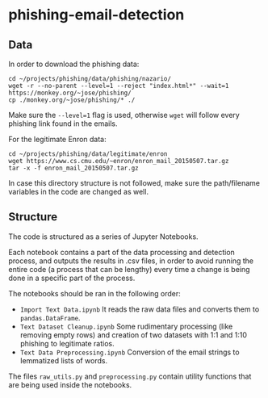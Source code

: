 # phishing-email-detection

## Data
In order to download the phishing data:
```
cd ~/projects/phishing/data/phishing/nazario/
wget -r --no-parent --level=1 --reject "index.html*" --wait=1 https://monkey.org/~jose/phishing/
cp ./monkey.org/~jose/phishing/* ./
```
Make sure the `--level=1` flag is used, otherwise `wget` will follow every phishing link found in the
emails.

For the legitimate Enron data:
```
cd ~/projects/phishing/data/legitimate/enron
wget https://www.cs.cmu.edu/~enron/enron_mail_20150507.tar.gz
tar -x -f enron_mail_20150507.tar.gz
```

In case this directory structure is not followed, make sure the path/filename variables in the code
are changed as well.

## Structure
The code is structured as a series of Jupyter Notebooks.

Each notebook contains a part of the data processing and detection process, and outputs the results
in .csv files, in order to avoid running the entire code (a process that can be lengthy) every time
a change is being done in a specific part of the process.

The notebooks should be ran in the following order:
- `Import Text Data.ipynb` It reads the raw data files and converts them to `pandas.DataFrame`.
- `Text Dataset Cleanup.ipynb` Some rudimentary processing (like removing empty rows) and creation
of two datasets with 1:1 and 1:10 phishing to legitimate ratios.
- `Text Data Preprocessing.ipynb` Conversion of the email strings to lemmatized lists of words.

The files `raw_utils.py` and `preprocessing.py` contain utility functions that are being used inside
the notebooks.
